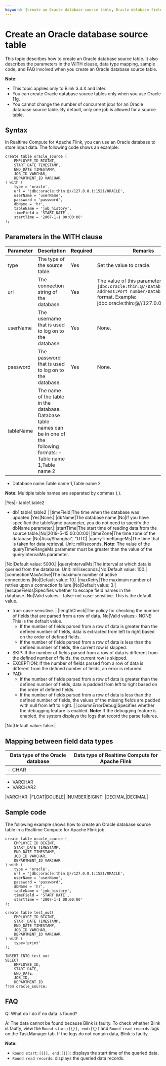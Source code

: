 ```yaml
---
keyword: [create an Oracle database source table, Oracle database field, fail to query data in an Oracle database source table]
---
```


# Create an Oracle database source table

This topic describes how to create an Oracle database source table. It also describes the parameters in the WITH clause, data type mapping, sample code, and FAQ involved when you create an Oracle database source table.

**Note:**

-   This topic applies only to Blink 3.4.X and later.
-   You can create Oracle database source tables only when you use Oracle 11g.
-   You cannot change the number of concurrent jobs for an Oracle database source table. By default, only one job is allowed for a source table.

## Syntax

In Realtime Compute for Apache Flink, you can use an Oracle database to store input data. The following code shows an example:

```
create table oracle_source (
    EMPLOYEE_ID BIGINT,
    START_DATE TIMESTAMP,
    END_DATE TIMESTAMP,
    JOB_ID VARCHAR,
    DEPARTMENT_ID VARCHAR
) with (
    type = 'oracle',
    url = 'jdbc:oracle:thin:@//127.0.0.1:1521/ORACLE',
    userName = 'userName',
    password = 'password',
    dbName = 'hr',
    tableName = 'job_history',
    timeField = 'START_DATE',
    startTime = '2007-1-1 00:00:00'
);
```

## Parameters in the WITH clause

|Parameter|Description|Required|Remarks|
|---------|-----------|--------|-------|
|type|The type of the source table.|Yes|Set the value to oracle.|
|url|The connection string of the database.|Yes|The value of this parameter is in the `jdbc:oracle:thin:@//Database IP address:Port number/Database name` format. Example: jdbc:oracle:thin:@//127.0.0.1:1521/XE.|
|userName|The username that is used to log on to the database.|Yes|None.|
|password|The password that is used to log on to the database.|Yes|None.|
|tableName|The name of the table in the database. Database table names can be in one of the following formats: -   Table name 1,Table name 2
-   Database name.Table name 1,Table name 2

**Note:** Multiple table names are separated by commas \(,\).

|Yes|-   table1,table2
-   db1.table1,table2 |
|timeField|The time when the database was updated.|Yes|None.|
|dbName|The database name.|No|If you have specified the tableName parameter, you do not need to specify the dbName parameter.|
|startTime|The start time of reading data from the source table.|No|2019-5-15 00:00:00|
|timeZone|The time zone of the database.|No|Asia/Shanghai", "UTC|
|queryTimeRangeMs|The time that is taken for data retrieval. Unit: milliseconds. **Note:** The value of the queryTimeRangeMs parameter must be greater than the value of the queryIntervalMs parameter.

|No|Default value: 5000.|
|queryIntervalMs|The interval at which data is queried from the database. Unit: milliseconds.|No|Default value: 100.|
|connectionMaxActive|The maximum number of active connections.|No|Default value: 10.|
|maxRetry|The maximum number of retries upon a connection failure.|No|Default value: 3.|
|escapeFields|Specifies whether to escape field names in the database.|No|Valid values:-   false: not case-sensitive. This is the default value.
-   true: case-sensitive. |
|lengthCheck|The policy for checking the number of fields that are parsed from a row of data.|No|Valid values:-   NONE: This is the default value.
    -   If the number of fields parsed from a row of data is greater than the defined number of fields, data is extracted from left to right based on the order of defined fields.
    -   If the number of fields parsed from a row of data is less than the defined number of fields, the current row is skipped.
-   SKIP: If the number of fields parsed from a row of data is different from the defined number of fields, the current row is skipped.
-   EXCEPTION: If the number of fields parsed from a row of data is different from the defined number of fields, an error is returned.
-   PAD:
    -   If the number of fields parsed from a row of data is greater than the defined number of fields, data is padded from left to right based on the order of defined fields.
    -   If the number of fields parsed from a row of data is less than the defined number of fields, the values of the missing fields are padded with null from left to right. |
|columnErrorDebug|Specifies whether the debugging feature is enabled. **Note:** If the debugging feature is enabled, the system displays the logs that record the parse failures.

|No|Default value: false.|

## Mapping between field data types

|Data type of the Oracle database|Data type of Realtime Compute for Apache Flink|
|--------------------------------|----------------------------------------------|
|-   CHAR
-   VARCHAR
-   VARCHAR2

|VARCHAR|
|FLOAT|DOUBLE|
|NUMBER|BIGINT|
|DECIMAL|DECIMAL|

## Sample code

The following example shows how to create an Oracle database source table in a Realtime Compute for Apache Flink job.

```
create table oracle_source (
    EMPLOYEE_ID BIGINT,
    START_DATE TIMESTAMP,
    END_DATE TIMESTAMP,
    JOB_ID VARCHAR,
    DEPARTMENT_ID VARCHAR
) with (
    type = 'oracle',
    url = 'jdbc:oracle:thin:@//127.0.0.1:1521/ORACLE',
    userName = 'userName',
    password = 'password',
    dbName = 'hr',
    tableName = 'job_history',
    timeField = 'START_DATE',
    startTime = '2007-1-1 00:00:00'
);

create table test_out(
    EMPLOYEE_ID BIGINT,
    START_DATE TIMESTAMP,
    END_DATE TIMESTAMP,
    JOB_ID VARCHAR,
    DEPARTMENT_ID VARCHAR
) with (
    type='print'
);

INSERT INTO test_out
SELECT 
    EMPLOYEE_ID,
    START_DATE,
    END_DATE,
    JOB_ID,
    DEPARTMENT_ID
from oracle_source;
```

## FAQ

Q: What do I do if no data is found?

A: The data cannot be found because Blink is faulty. To check whether Blink is faulty, view the `Round start:[{}], end:[{}]` and `Round read records` logs on the TaskManager tab. If the logs do not contain data, Blink is faulty.

**Note:**

-   `Round start:[{}], end:[{}]`: displays the start time of the queried data.
-   `Round read records`: displays the queried data records.

